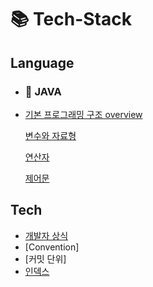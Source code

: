 # :books: Tech-Stack

## Language

- ### :ledger: JAVA
- [기본 프로그래밍 구조 overview](https://github.com/LeeJin0527/Tech_Stack/blob/main/%EA%B8%B0%EB%B3%B8%20%ED%94%84%EB%A1%9C%EA%B7%B8%EB%9E%98%EB%B0%8D%20%EA%B5%AC%EC%A1%B0/Overview.md)

    [변수와 자료형](https://github.com/LeeJin0527/Tech_Stack/blob/main/%EA%B8%B0%EB%B3%B8%20%ED%94%84%EB%A1%9C%EA%B7%B8%EB%9E%98%EB%B0%8D%20%EA%B5%AC%EC%A1%B0/%EB%B3%80%EC%88%98%EC%99%80%20%EC%9E%90%EB%A3%8C%ED%98%95.md)

    [연산자](https://github.com/LeeJin0527/Tech_Stack/blob/main/%EA%B8%B0%EB%B3%B8%20%ED%94%84%EB%A1%9C%EA%B7%B8%EB%9E%98%EB%B0%8D%20%EA%B5%AC%EC%A1%B0/%EC%97%B0%EC%82%B0%EC%9E%90.md)
    
    [제어문](https://github.com/LeeJin0527/Tech_Stack/blob/main/%EA%B8%B0%EB%B3%B8%20%ED%94%84%EB%A1%9C%EA%B7%B8%EB%9E%98%EB%B0%8D%20%EA%B5%AC%EC%A1%B0/%EC%A0%9C%EC%96%B4%EB%AC%B8.md)


## Tech

 - [개발자 상식 ](https://github.com/LeeJin0527/Tech_Stack/blob/main/IT%20Knowledge.md)
 - [Convention]
 - [커밋 단위] 
 - [인덱스](https://github.com/LeeJin0527/Tech_Stack/blob/main/Tech/index.md)

